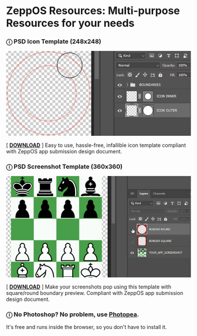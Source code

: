 # ZeppOS Resources: Multi-purpose Resources for your needs

### ⓘ PSD Icon Template (248x248)
![](./assets/icon-template-example.gif)

[ [**DOWNLOAD**](https://github.com/silver-zepp/zeppos-resources/blob/master/icon-template/icon-template-248x248.psd) ] Easy to use, hassle-free, infallible icon template compliant with ZeppOS app submission design document.


### ⓘ PSD Screenshot Template (360x360)
![](./assets/screenshot-template-example.gif)

[ [**DOWNLOAD**](https://github.com/silver-zepp/zeppos-resources/blob/master/screenshot-template/screenshot-template-360x360.psd) ] Make your screenshots pop using this template with square/round boundary preview. Compliant with ZeppOS app submission design document.

### ⓘ No Photoshop? No problem, use [**Photopea**](https://photopea.com/). 
It's free and runs inside the browser, so you don't have to install it.
